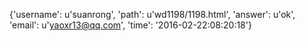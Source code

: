 {'username': u'suanrong', 'path': u'wd1198/1198.html', 'answer': u'ok', 'email': u'yaoxr13@qq.com', 'time': '2016-02-22:08:20:18'}